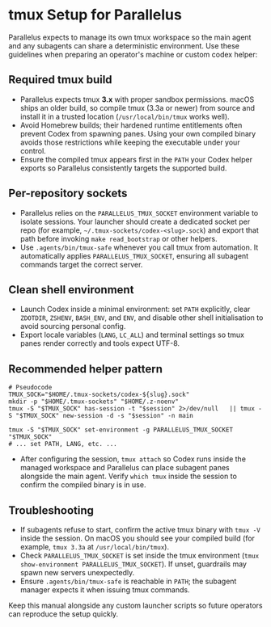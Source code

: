 # tmux Setup for Parallelus

Parallelus expects to manage its own tmux workspace so the main agent and any subagents can share a deterministic environment. Use these guidelines when preparing an operator's machine or custom codex helper:

## Required tmux build
- Parallelus expects tmux **3.x** with proper sandbox permissions. macOS ships an older build, so compile tmux (3.3a or newer) from source and install it in a trusted location (`/usr/local/bin/tmux` works well).
- Avoid Homebrew builds; their hardened runtime entitlements often prevent Codex from spawning panes. Using your own compiled binary avoids those restrictions while keeping the executable under your control.
- Ensure the compiled tmux appears first in the `PATH` your Codex helper exports so Parallelus consistently targets the supported build.

## Per-repository sockets
- Parallelus relies on the `PARALLELUS_TMUX_SOCKET` environment variable to isolate sessions. Your launcher should create a dedicated socket per repo (for example, `~/.tmux-sockets/codex-<slug>.sock`) and export that path before invoking `make read_bootstrap` or other helpers.
- Use `.agents/bin/tmux-safe` whenever you call tmux from automation. It automatically applies `PARALLELUS_TMUX_SOCKET`, ensuring all subagent commands target the correct server.

## Clean shell environment
- Launch Codex inside a minimal environment: set `PATH` explicitly, clear `ZDOTDIR`, `ZSHENV`, `BASH_ENV`, and `ENV`, and disable other shell initialisation to avoid sourcing personal config.
- Export locale variables (`LANG`, `LC_ALL`) and terminal settings so tmux panes render correctly and tools expect UTF-8.

## Recommended helper pattern
```
# Pseudocode
TMUX_SOCK="$HOME/.tmux-sockets/codex-${slug}.sock"
mkdir -p "$HOME/.tmux-sockets" "$HOME/.z-noenv"
tmux -S "$TMUX_SOCK" has-session -t "$session" 2>/dev/null   || tmux -S "$TMUX_SOCK" new-session -d -s "$session" -n main

tmux -S "$TMUX_SOCK" set-environment -g PARALLELUS_TMUX_SOCKET "$TMUX_SOCK"
# ... set PATH, LANG, etc. ...
```
- After configuring the session, `tmux attach` so Codex runs inside the managed workspace and Parallelus can place subagent panes alongside the main agent. Verify `which tmux` inside the session to confirm the compiled binary is in use.

## Troubleshooting
- If subagents refuse to start, confirm the active tmux binary with `tmux -V` inside the session. On macOS you should see your compiled build (for example, `tmux 3.3a` at `/usr/local/bin/tmux`).
- Check `PARALLELUS_TMUX_SOCKET` is set inside the tmux environment (`tmux show-environment PARALLELUS_TMUX_SOCKET`). If unset, guardrails may spawn new servers unexpectedly.
- Ensure `.agents/bin/tmux-safe` is reachable in `PATH`; the subagent manager expects it when issuing tmux commands.

Keep this manual alongside any custom launcher scripts so future operators can reproduce the setup quickly.
